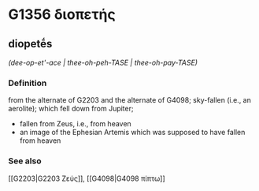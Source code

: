 # G1356 διοπετής

## diopetḗs

_(dee-op-et'-ace | thee-oh-peh-TASE | thee-oh-pay-TASE)_

### Definition

from the alternate of G2203 and the alternate of G4098; sky-fallen (i.e., an aerolite); which fell down from Jupiter; 

- fallen from Zeus, i.e., from heaven
- an image of the Ephesian Artemis which was supposed to have fallen from heaven

### See also

[[G2203|G2203 Ζεύς]], [[G4098|G4098 πίπτω]]
